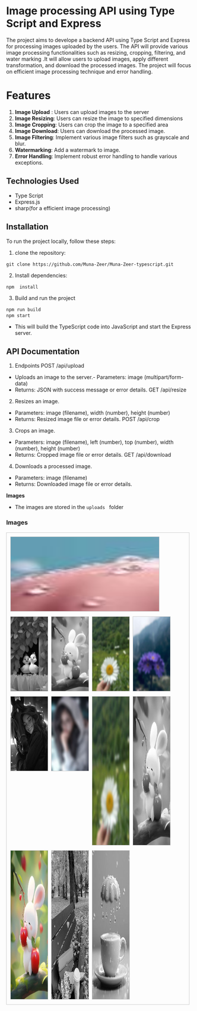 # Image processing API using Type Script and Express

The project aims to develope a backend API using Type Script and Express for processing images uploaded by the users.
The API will provide various image processing functionalities such as resizing, cropping, filtering, and water marking .It will allow users to upload images, apply different transformation, and download the processed images. The project will focus on efficient image processing  technique and error handling.

# Features
1. **Image Upload** : Users can upload images to the server
2. **Image Resizing**: Users can resize the image to specified dimensions
3. **Image Cropping**: Users can crop the image to a specified area
4. **Image Download**: Users can download the processed image.
5. **Image Filtering**: Implement various image filters such as grayscale and blur.
6. **Watermarking**: Add a watermark to image.
7. **Error Handling**: Implement robust error handling to handle various exceptions.

## Technologies Used
- Type Script
- Express.js
- sharp(for a efficient image processing)

## Installation
To run the project locally, follow these steps:

1. clone the repository:
```
git clone https://github.com/Muna-Zeer/Muna-Zeer-typescript.git
```
2. Install dependencies:
```
npm  install 
```

3. Build and run the project
```
npm run build
npm start
```
* This will build the TypeScript code into JavaScript and start the Express server.

## API Documentation

1.  Endpoints
POST /api/upload

- Uploads an image to the server.- Parameters: image (multipart/form-data)
- Returns: JSON with success message or error details.
GET /api/resize

2. Resizes an image.
- Parameters: image (filename), width (number), height (number)
- Returns: Resized image file or error details.
POST /api/crop

3. Crops an image.
- Parameters: image (filename), left (number), top (number), width (number), height (number)
- Returns: Cropped image file or error details.
GET /api/download

4. Downloads a processed image.
- Parameters: image (filename)
- Returns: Downloaded image file or error details.


**Images**
- The images are stored in the `uploads ` folder

### Images

<div style="border: 1px solid #ccc; padding: 10px; margin-right:10px;display: flex; flex-wrap: wrap; gap: 10px;">
    <div style="width: 400px;">
        <img src="dist/uploads/crop-resize-image-1710586229469.jpeg" alt="Crop Image" style="width: 100%; height: 200px; border: 1px solid #ccc;">
    </div>
    <div style="width: 100px;">
        <img src="dist/uploads/filter-filter-image-1710438377533.jpeg" alt="Resize Image" style="width: 100%; height: 200px; border: 1px solid #ccc;">
    </div>
    <div style="width: 100px;">
        <img src="dist/uploads/filter-image-1710560298850.jpeg" alt="Blur Image" style="width: 100%; height: 200px; border: 1px solid #ccc;">
    </div>
    <div style="width: 100px;">
        <img src="dist/uploads/filter-filter-resize-image-1710339829199.jpeg" alt="Blur Image" style="width: 100%; height: 200px; border: 1px solid #ccc;">
    </div>
    <div style="width: 100px;">
        <img src="dist/uploads/filter-resize-image-1710561386621.jpeg" alt="Blur Image" style="width: 100%; height: 200px; border: 1px solid #ccc;">
    </div>
    <div style="width: 100px;">
        <img src="dist/uploads/filter-resize-image-1710586525387.jpeg" alt="Blur Image" style="width: 100%; height: 200px; border: 1px solid #ccc;">
    </div>
    <div style="width: 100px;">
        <img src="dist/uploads/filter-resize-image-1710587052093.jpeg" alt="Blur Image" style="width: 100%; height: 200px; border: 1px solid #ccc;">
    </div>
    <div style="width: 100px;">
        <img src="dist/uploads/filter-resize-watermark-filter-filter-filter-resize-image-1710339829199.jpeg" alt="Blur Image" style="width: 100%; height: 400px; border: 1px solid #ccc;">
    </div>
    <div style="width: 100px;">
        <img src="dist/uploads/filter-image-1710560298850.jpeg" alt="Blur Image" style="width: 100%; height: 400px; border: 1px solid #ccc;">
    </div>
    <div style="width: 100px;">
        <img src="dist/uploads/image-1710560298850.jpeg" alt="Blur Image" style="width: 100%; height: 400px; border: 1px solid #ccc;">
    </div>
    <div style="width: 100px;">
        <img src="dist/uploads/filter-resize-image-1710588169466.jpeg" alt="Blur Image" style="width: 100%; height: 400px; border: 1px solid #ccc;">
    </div>
    <div style="width: 100px;">
        <img src="dist/uploads/filter-resize-image-1710586229469.jpeg" alt="Blur Image" style="width: 100%; height: 400px; border: 1px solid #ccc;">
    </div>
  
  
  
   
  
 
  
</div>

